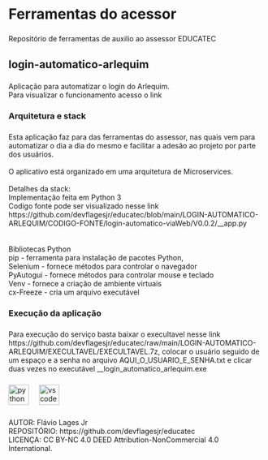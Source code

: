 <h1 align="left">Ferramentas do acessor</h1>

###

<p align="left">Repositório de ferramentas de auxilio ao assessor EDUCATEC</p>

###

<p align="left"></p>

###

<p align="left"></p>

###

<p align="left"></p>

###

<h2 align="left">login-automatico-arlequim</h2>

###

<p align="left">Aplicação para automatizar o login do Arlequim.<br>Para visualizar o funcionamento acesso o link</p>

###

<h3 align="left">Arquitetura e stack</h3>

###

<p align="left">Esta aplicação faz para das ferramentas do assessor, nas quais vem para automatizar o dia a dia do mesmo e facilitar a adesão ao projeto por parte dos usuários.<br> <br>O aplicativo está organizado em uma arquitetura de Microservices.<br><br>Detalhes da stack:<br>Implementação feita em Python 3<br>Codigo fonte pode ser visualizado nesse link https://github.com/devflagesjr/educatec/blob/main/LOGIN-AUTOMATICO-ARLEQUIM/CODIGO-FONTE/login-automatico-viaWeb/V0.0.2/__app.py<br><br><br>Bibliotecas Python<br>pip - ferramenta para instalação de pacotes Python, <br>Selenium - fornece métodos para controlar o navegador<br>PyAutogui - fornece métodos para controlar mouse e teclado<br>Venv - fornece a criação de ambiente virtuais<br>cx-Freeze - cria um arquivo executável</p>

###

<h3 align="left">Execução da aplicação</h3>

###

<p align="left">Para execução do serviço basta baixar o execultavel nesse link https://github.com/devflagesjr/educatec/raw/main/LOGIN-AUTOMATICO-ARLEQUIM/EXECULTAVEL/EXECULTAVEL.7z,  colocar o usuário seguido de um espaço e a senha no arquivo AQUI_O_USUARIO_E_SENHA.txt e clicar duas vezes no executável __login_automatico_arlequim.exe</p>

###

<div align="left">
  <img src="https://cdn.jsdelivr.net/gh/devicons/devicon/icons/python/python-original.svg" height="40" alt="python logo"  />
  <img width="12" />
  <img src="https://cdn.jsdelivr.net/gh/devicons/devicon/icons/vscode/vscode-original.svg" height="40" alt="vscode logo"  />
</div>

###

<p align="left">AUTOR: Flávio Lages Jr<br>REPOSITÓRIO: https://github.com/devflagesjr/educatec<br>LICENÇA: CC BY-NC 4.0 DEED Attribution-NonCommercial 4.0 International.</p>

###